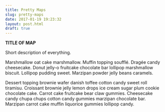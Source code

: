 ```yaml
---
title: Pretty Maps
slug: pretty-maps
date: 2017-01-19 19:23:32
layout: post.html
draft: true
---
```


<script src="https://cdnjs.cloudflare.com/ajax/libs/webcomponentsjs/0.7.22/webcomponents-lite.min.js"></script>
  <script>
    /* this script must run before Polymer is imported */
    window.Polymer = {
      dom: 'shadow',
      lazyRegister: true
    };
  </script>
<link rel="import" href="https://sandbox.donmccurdy.com/maple/maple-elements.vulcanized.html">

<!-- Map -->
<maple-map name="carousel-demo" api-key="AIzaSyC_oduXECa4g7b0KYsZtFOy8iquLu7lqdE" latitude="42.3601" longitude="-71.0589" zoom="12" style="height: 300px;"><maple-tile-layer name="demo-tile-layer" url-prefix="https://storage.googleapis.com/solar-tiles/us_"></maple-tile-layer></maple-map>

**TITLE OF MAP**

Short description of everything.

Marshmallow oat cake marshmallow. Muffin topping soufflé. Dragée candy cheesecake. Donut jelly-o fruitcake chocolate bar lollipop marshmallow biscuit. Lollipop pudding sweet. Marzipan powder jelly beans caramels.

<!-- Carousel --><maple-carousel for="carousel-demo"><maple-carousel-item title="Somerville, MA" img-url="https://sandbox.donmccurdy.com/maple/somerville.jpg" lat="42.3876" lng="-71.0995" zoom="14"></maple-carousel-item><maple-carousel-item title="New York, NY" img-url="https://sandbox.donmccurdy.com/maple/newyork.jpg" lat="40.7128" lng="-74.0059" zoom="12"></maple-carousel-item><maple-carousel-item title="Fresno, CA" img-url="https://sandbox.donmccurdy.com/maple/fresno.jpg" lat="36.7468" lng="-119.7726" zoom="12"></maple-carousel-item><maple-carousel-item title="London, UK" img-url="https://sandbox.donmccurdy.com/maple/london.jpg" lat="51.5074" lng="-0.1278" zoom="10"></maple-carousel-item><maple-carousel-item title="Paris, France" img-url="https://sandbox.donmccurdy.com/maple/paris.jpg" lat="48.8566" lng="2.3522" zoom="10"></maple-carousel-item><maple-carousel-item title="Dubai, UAE" img-url="https://sandbox.donmccurdy.com/maple/dubai.jpg" lat="25.2048" lng="55.2708" zoom="12"></maple-carousel-item></maple-carousel>


Dessert topping brownie wafer danish toffee cotton candy sweet roll tiramisu. Croissant brownie jelly lemon drops ice cream sugar plum cookie chocolate cake. Carrot cake fruitcake bear claw gummies. Cheesecake candy chupa chups cotton candy gummies marzipan chocolate bar. Marzipan carrot cake muffin liquorice gummies lollipop candy.
